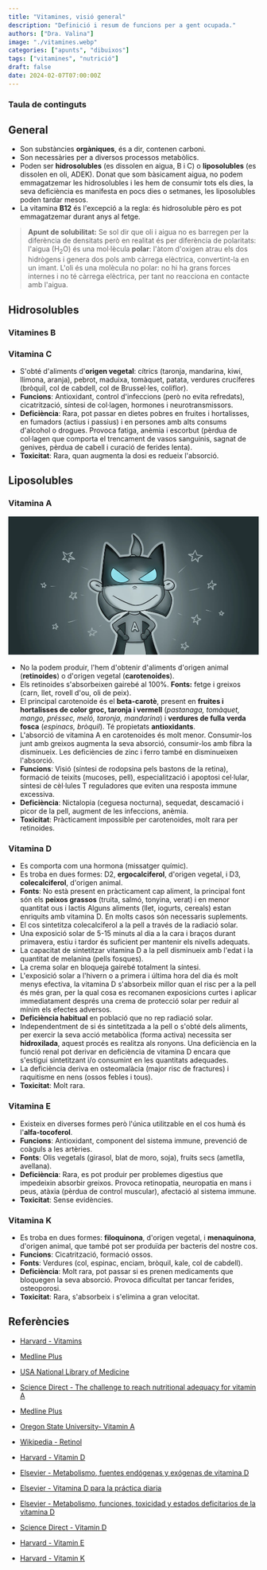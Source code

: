 ```yaml
---
title: "Vitamines, visió general"
description: "Definició i resum de funcions per a gent ocupada."
authors: ["Dra. Valina"]
image: "./vitamines.webp"
categories: ["apunts", "dibuixos"]
tags: ["vitamines", "nutrició"]
draft: false
date: 2024-02-07T07:00:00Z
---
```


### Taula de continguts

## General
- Son substàncies **orgàniques**, és a dir, contenen carboni.
- Son necessàries per a diversos processos metabòlics.
- Poden ser **hidrosolubles** (es dissolen en aigua, B i C) o **liposolubles** (es dissolen en oli, ADEK). Donat que som bàsicament aigua, no podem emmagatzemar les hidrosolubles i les hem de consumir tots els dies, la seva deficiència es manifesta en pocs dies o setmanes, les liposolubles poden tardar mesos.
- La vitamina **B12** és l'excepció a la regla: és hidrosoluble pèro es pot emmagatzemar durant anys al fetge.

> **Apunt de solubilitat:** Se sol dir que oli i aigua no es barregen per la diferència de densitats però en realitat és per diferència de polaritats: l'aigua (H<sub>2</sub>O) és una mol·lècula **polar**: l'àtom d'oxigen atrau els dos hidrògens i genera dos pols amb càrrega elèctrica, convertint-la en un imant. L'oli és una molècula no polar: no hi ha grans forces internes i no té càrrega elèctrica, per tant no reacciona en contacte amb l'aigua.


## Hidrosolubles

### Vitamines B


### Vitamina C
- S'obté d'aliments d'**origen vegetal**: cítrics (taronja, mandarina, kiwi, llimona, aranja), pebrot, maduixa, tomàquet, patata, verdures crucíferes (bròquil, col de cabdell, col de Brussel·les, coliflor).
- **Funcions**: Antioxidant, control d'infeccions (però no evita refredats), cicatrització, síntesi de col·lagen, hormones i neurotransmissors.
- **Deficiència**: Rara, pot passar en dietes pobres en fruites i hortalisses, en fumadors (actius i passius) i en persones amb alts consums d'alcohol o drogues. Provoca fatiga, anèmia i escorbut (pèrdua de col·lagen que comporta el trencament de vasos sanguinis, sagnat de genives, pèrdua de cabell i curació de ferides lenta).
- **Toxicitat**: Rara, quan augmenta la dosi es redueix l'absorció.


## Liposolubles

### Vitamina A
![Vitamina A](vitamina_A.webp "Vitamina A")
- No la podem produir, l'hem d'obtenir d'aliments d'origen animal (**retinoides**) o d'origen vegetal (**carotenoides**).
- Els retinoides s'absorbeixen gairebé al 100%. **Fonts:** fetge i greixos (carn, llet, rovell d'ou, oli de peix).
- El principal carotenoide és el **beta-carotè**, present en **fruites i hortalisses de color groc, taronja i vermell** (*pastanaga, tomàquet, mango, préssec, meló, taronja, mandarina*) i **verdures de fulla verda fosca** (*espinacs, bròquil*). Té propietats **antioxidants**. 
- L'absorció de vitamina A en carotenoides és molt menor. Consumir-los junt amb greixos augmenta la seva absorció, consumir-los amb fibra la disminueix. Les deficiències de zinc i ferro també en disminueixen l'absorció.
- **Funcions**: Visió (síntesi de rodopsina pels bastons de la retina), formació de teixits (mucoses, pell), especialització i apoptosi cel·lular, síntesi de cèl·lules T reguladores que eviten una resposta immune excessiva.
- **Deficiència**: Nictalopia (ceguesa nocturna), sequedat, descamació i picor de la pell, augment de les infeccions, anèmia.
- **Toxicitat**: Pràcticament impossible per carotenoides, molt rara per retinoides.

### Vitamina D
- Es comporta com una hormona (missatger químic).
- Es troba en dues formes: D2, **ergocalciferol**, d'origen vegetal, i D3, **colecalciferol**, d'origen animal.
- **Fonts**: No està present en pràcticament cap aliment, la principal font són els **peixos grassos** (truita, salmó, tonyina, verat) i en menor quantitat ous i lactis Alguns aliments (llet, iogurts, cereals) estan enriquits amb vitamina D. En molts casos són necessaris suplements.
- El cos sintetitza colecalciferol a la pell a través de la radiació solar.
- Una exposició solar de 5-15 minuts al dia a la cara i braços durant primavera, estiu i tardor és suficient per mantenir els nivells adequats.
- La capacitat de sintetitzar vitamina D a la pell disminueix amb l'edat i la quantitat de melanina (pells fosques).
- La crema solar en bloqueja gairebé totalment la síntesi.
- L'exposició solar a l'hivern o a primera i última hora del dia és molt menys efectiva, la vitamina D s'absorbeix millor quan el risc per a la pell és més gran, per la qual cosa es recomanen exposicions curtes i aplicar immediatament després una crema de protecció solar per reduir al mínim els efectes adversos.
- **Deficiència habitual** en població que no rep radiació solar.
- Independentment de si és sintetitzada a la pell o s'obté dels aliments, per exercir la seva acció metabòlica (forma activa) necessita ser **hidroxilada**, aquest procés es realitza als ronyons. Una deficiència en la funció renal pot derivar en deficiència de vitamina D encara que s'estigui sintetitzant i/o consumint en les quantitats adequades.
- La deficiència deriva en osteomalàcia (major risc de fractures) i raquitisme en nens (ossos febles i tous).
- **Toxicitat**: Molt rara.

### Vitamina E
- Existeix en diverses formes però l'única utilitzable en el cos humà és l'**alfa-tocoferol**.
- **Funcions**: Antioxidant, component del sistema immune, prevenció de coàguls a les artèries.
- **Fonts**: Olis vegetals (girasol, blat de moro, soja), fruits secs (ametlla, avellana).
- **Deficiència**: Rara, es pot produir per problemes digestius que impedeixin absorbir greixos. Provoca retinopatia, neuropatia en mans i peus, atàxia (pèrdua de control muscular), afectació al sistema immune.
- **Toxicitat**: Sense evidències.

### Vitamina K
- Es troba en dues formes: **filoquinona**, d'origen vegetal, i **menaquinona**, d'origen animal, que també pot ser produïda per bacteris del nostre cos. 
- **Funcions**: Cicatrització, formació ossos.
- **Fonts**: Verdures (col, espinac, enciam, bròquil, kale, col de cabdell).
- **Deficiència**: Molt rara, pot passar si es prenen medicaments que bloquegen la seva absorció. Provoca dificultat per tancar ferides, osteoporosi.
- **Toxicitat**: Rara, s'absorbeix i s'elimina a gran velocitat.

## Referències

- [Harvard - Vitamins](https://www.hsph.harvard.edu/nutritionsource/vitamins/)

- [Medline Plus](https://medlineplus.gov/spanish/ency/article/002399.htm)

- [USA National Library of Medicine](https://www.ncbi.nlm.nih.gov/pmc/articles/PMC8157347/)

- [Science Direct - The challenge to reach nutritional adequacy for vitamin A](https://www.sciencedirect.com/science/article/pii/S0002916523030289)

- [Medline Plus](https://medlineplus.gov/spanish/ency/article/002400.htm)

- [Oregon State University- Vitamin A](https://lpi.oregonstate.edu/mic/vitamins/vitamin-A)

- [Wikipedia - Retinol](https://en.wikipedia.org/wiki/Retinol)

- [Harvard - Vitamin D](https://www.hsph.harvard.edu/nutritionsource/vitamin-d/)

- [Elsevier - Metabolismo, fuentes endógenas y exógenas de vitamina D](https://www.elsevier.es/es-revista-reemo-70-articulo-metabolismo-fuentes-endogenas-exogenas-vitamina-13108019)

- [Elsevier - Vitamina D para la práctica diaria](https://www.elsevier.es/es-revista-medicina-familia-semergen-40-articulo-vitamina-d-practica-diaria-S1138359320300654)

- [Elsevier - Metabolismo, funciones, toxicidad y estados deficitarios de la vitamina D](https://www.elsevier.com/es-es/connect/metabolismo-funciones-toxicidad-y-estados-deficitarios-de-la-vitamina-d)

- [Science Direct - Vitamin D](ttps://www.sciencedirect.com/science/article/abs/pii/S1245178910701682)

- [Harvard - Vitamin E](https://www.hsph.harvard.edu/nutritionsource/vitamin-e/)

- [Harvard - Vitamin K](https://www.hsph.harvard.edu/nutritionsource/vitamin-k/)
